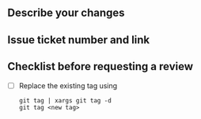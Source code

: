## Describe your changes

## Issue ticket number and link

## Checklist before requesting a review
- [ ] Replace the existing tag using

    ```
    git tag | xargs git tag -d
    git tag <new tag>
    ```
